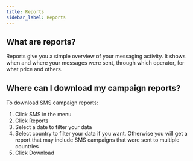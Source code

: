 ```yaml
---
title: Reports 
sidebar_label: Reports 
---
```


## What are reports?
Reports give you a simple overview of your messaging activity. It shows when and where your messages were sent, through which operator, for what price and others.

## Where can I download my campaign reports?
To download SMS campaign reports:
1.	Click SMS in the menu
2.	Click Reports
3.	Select a date to filter your data
4.	Select country to filter your data if you want. Otherwise you will get a report that may include SMS campaigns that were sent to multiple countries
5.	Click Download
